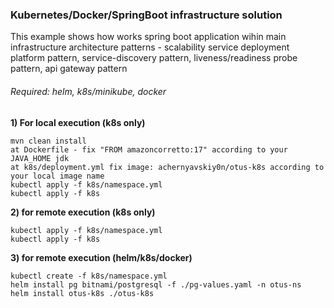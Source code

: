### **Kubernetes/Docker/SpringBoot infrastructure solution**

This example shows how works spring boot application wihin main infrastructure architecture patterns - scalability service deployment platform pattern, service-discovery pattern, liveness/readiness probe pattern, api gateway pattern

###### _Required: helm, k8s/minikube, docker_

__1) For local execution (k8s only)__

    mvn clean install
    at Dockerfile - fix "FROM amazoncorretto:17" according to your JAVA_HOME jdk   
    at k8s/deployment.yml fix image: achernyavskiy0n/otus-k8s according to your local image name
    kubectl apply -f k8s/namespace.yml
    kubectl apply -f k8s
   
__2) for remote execution (k8s only)__

    kubectl apply -f k8s/namespace.yml
    kubectl apply -f k8s

__3) for remote execution (helm/k8s/docker)__

    kubectl create -f k8s/namespace.yml
    helm install pg bitnami/postgresql -f ./pg-values.yaml -n otus-ns
    helm install otus-k8s ./otus-k8s
